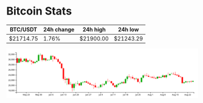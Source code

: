 # Bitcoin Stats

BTC/USDT|24h change|24h high|24h low|
|---|---|---|---|
|$21714.75|1.76%|$21900.00|$21243.29|

<img src="./chart.svg">
